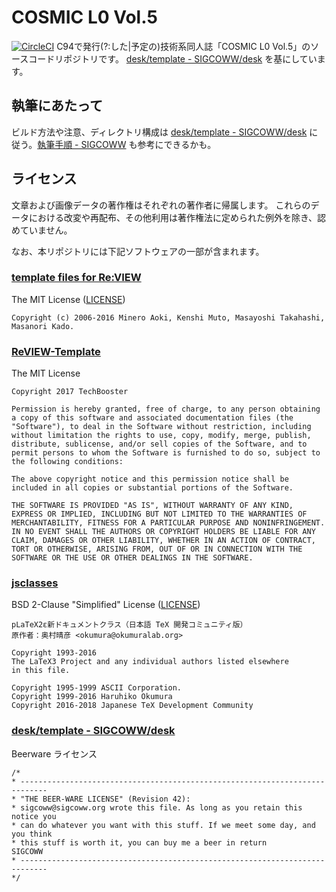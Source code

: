 # COSMIC L0 Vol.5
[![CircleCI](https://circleci.com/gh/SIGCOWW/L0-5/tree/master.svg?style=svg&circle-token=69b13ecc5b50ee620ffb6ece7553e96f1e43b99f)](https://circleci.com/gh/SIGCOWW/L0-5/tree/master)
C94で発行(?:した|予定の)技術系同人誌「COSMIC L0 Vol.5」のソースコードリポジトリです。
[desk/template - SIGCOWW/desk](https://github.com/SIGCOWW/desk/tree/master/template) を基にしています。

## 執筆にあたって
ビルド方法や注意、ディレクトリ構成は [desk/template - SIGCOWW/desk](https://github.com/SIGCOWW/desk/tree/master/template) に従う。[執筆手順 \- SIGCOWW](https://sigcoww.org/docs/howto.html) も参考にできるかも。

## ライセンス
文章および画像データの著作権はそれぞれの著作者に帰属します。
これらのデータにおける改変や再配布、その他利用は著作権法に定められた例外を除き、認めていません。

なお、本リポジトリには下記ソフトウェアの一部が含まれます。

### [template files for Re:VIEW](https://github.com/kmuto/review/tree/master/templates)
The MIT License ([LICENSE](https://github.com/kmuto/review/blob/master/templates/LICENSE))
```
Copyright (c) 2006-2016 Minero Aoki, Kenshi Muto, Masayoshi Takahashi, Masanori Kado.
```

### [ReVIEW-Template](https://github.com/TechBooster/ReVIEW-Template)
The MIT License
```
Copyright 2017 TechBooster

Permission is hereby granted, free of charge, to any person obtaining a copy of this software and associated documentation files (the "Software"), to deal in the Software without restriction, including without limitation the rights to use, copy, modify, merge, publish, distribute, sublicense, and/or sell copies of the Software, and to permit persons to whom the Software is furnished to do so, subject to the following conditions:

The above copyright notice and this permission notice shall be included in all copies or substantial portions of the Software.

THE SOFTWARE IS PROVIDED "AS IS", WITHOUT WARRANTY OF ANY KIND, EXPRESS OR IMPLIED, INCLUDING BUT NOT LIMITED TO THE WARRANTIES OF MERCHANTABILITY, FITNESS FOR A PARTICULAR PURPOSE AND NONINFRINGEMENT. IN NO EVENT SHALL THE AUTHORS OR COPYRIGHT HOLDERS BE LIABLE FOR ANY CLAIM, DAMAGES OR OTHER LIABILITY, WHETHER IN AN ACTION OF CONTRACT, TORT OR OTHERWISE, ARISING FROM, OUT OF OR IN CONNECTION WITH THE SOFTWARE OR THE USE OR OTHER DEALINGS IN THE SOFTWARE.
```

### [jsclasses](https://github.com/texjporg/jsclasses)
BSD 2-Clause "Simplified" License ([LICENSE](https://github.com/texjporg/jsclasses/blob/master/LICENSE))
```
pLaTeX2ε新ドキュメントクラス（日本語 TeX 開発コミュニティ版）
原作者：奥村晴彦 <okumura@okumuralab.org>

Copyright 1993-2016
The LaTeX3 Project and any individual authors listed elsewhere
in this file.

Copyright 1995-1999 ASCII Corporation.
Copyright 1999-2016 Haruhiko Okumura
Copyright 2016-2018 Japanese TeX Development Community
```

### [desk/template - SIGCOWW/desk](https://github.com/SIGCOWW/desk/tree/master/template)
Beerware ライセンス
```
/*
* ----------------------------------------------------------------------------
* "THE BEER-WARE LICENSE" (Revision 42):
* sigcoww@sigcoww.org wrote this file. As long as you retain this notice you
* can do whatever you want with this stuff. If we meet some day, and you think
* this stuff is worth it, you can buy me a beer in return            SIGCOWW
* ----------------------------------------------------------------------------
*/
```
